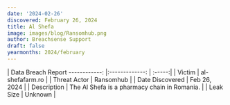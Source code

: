 ```yaml
---
date: '2024-02-26'
discovered: February 26, 2024
title: Al Shefa
image: images/blog/Ransomhub.png
author: Breachsense Support
draft: false
yearmonths: 2024/february
---
```



| Data Breach Report
------------:     |:-------------:    | :-----:|
| Victim      | al-shefafarm.ro      | 
| Threat Actor      | Ransomhub      | 
| Date Discovered      | Feb 26, 2024      | 
| Description      | The Al Shefa is a pharmacy chain in Romania.      | 
| Leak Size      | Unknown      | 

